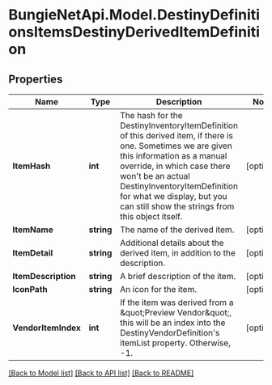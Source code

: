 
# BungieNetApi.Model.DestinyDefinitionsItemsDestinyDerivedItemDefinition

## Properties

Name | Type | Description | Notes
------------ | ------------- | ------------- | -------------
**ItemHash** | **int** | The hash for the DestinyInventoryItemDefinition of this derived item, if there is one. Sometimes we are given this information as a manual override, in which case there won&#39;t be an actual DestinyInventoryItemDefinition for what we display, but you can still show the strings from this object itself. | [optional] 
**ItemName** | **string** | The name of the derived item. | [optional] 
**ItemDetail** | **string** | Additional details about the derived item, in addition to the description. | [optional] 
**ItemDescription** | **string** | A brief description of the item. | [optional] 
**IconPath** | **string** | An icon for the item. | [optional] 
**VendorItemIndex** | **int** | If the item was derived from a \&quot;Preview Vendor\&quot;, this will be an index into the DestinyVendorDefinition&#39;s itemList property. Otherwise, -1. | [optional] 

[[Back to Model list]](../README.md#documentation-for-models)
[[Back to API list]](../README.md#documentation-for-api-endpoints)
[[Back to README]](../README.md)

